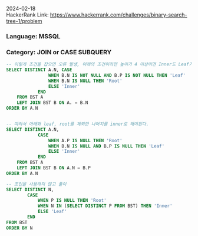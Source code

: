 2024-02-18  
HackerRank Link: https://www.hackerrank.com/challenges/binary-search-tree-1/problem

### Language: MSSQL
### Category: JOIN or CASE SUBQUERY

```sql
-- 이렇게 조건을 잡으면 오류 발생, 아래의 조건이라면 높이가 4 이상이면 Inner도 Leaf가 된다.
SELECT DISTINCT A.N, CASE
                WHEN B.N IS NOT NULL AND B.P IS NOT NULL THEN 'Leaf'
                WHEN B.N IS NULL THEN 'Root'
                ELSE 'Inner'
            END
    FROM BST A
    LEFT JOIN BST B ON A. = B.N
ORDER BY A.N


-- 따라서 아래와 leaf, root를 제외한 나머지를 inner로 해야된다.
SELECT DISTINCT A.N, 
            CASE
                WHEN A.P IS NULL THEN 'Root'
                WHEN B.N IS NULL AND B.P IS NULL THEN 'Leaf'
                ELSE 'Inner'
            END
    FROM BST A
    LEFT JOIN BST B ON A.N = B.P
ORDER BY A.N

-- 조인을 사용하지 않고 풀이
SELECT DISTINCT N,
        CASE 
            WHEN P IS NULL THEN 'Root'
            WHEN N IN (SELECT DISTINCT P FROM BST) THEN 'Inner'
            ELSE 'Leaf'
        END
FROM BST
ORDER BY N
